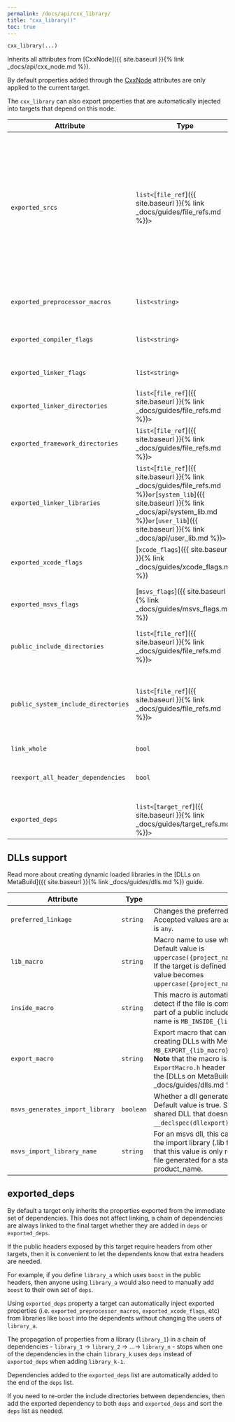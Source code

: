 ```yaml
---
permalink: /docs/api/cxx_library/
title: "cxx_library()"
toc: true
---
```


```python
cxx_library(...)
```

Inherits all attributes from [CxxNode]({{ site.baseurl }}{% link _docs/api/cxx_node.md %}).

By default properties added through the [CxxNode](cxx_node.md) attributes are only applied to the current target.

The `cxx_library` can also export properties that are automatically injected into targets that depend on this node.

| Attribute | Type | Description |
|-----------|------|-------------|
| `exported_srcs` | `list<`[`file_ref`]({{ site.baseurl }}{% link _docs/guides/file_refs.md %})`>` | List of files to be added to all the direct dependents of this target. Both headers and sources can be added using property. Targets can have 0 or more exported source files. This property is useful when you need the dependent targets to compile a file inside their own project instead of compiling inside the library. For example, this useful to inject files to be compiled by the EXE project bundle, which means we can have a single shared "main" method across multiple projects without getting linker errors. |
| `exported_preprocessor_macros` | `list<string>` | List of preprocessor macros to be used when compiling the files of the current target and any of the direct dependent targets. |
| `exported_compiler_flags` | `list<string>` | List of compiler flags to be used when compiling the files of the current target and any of the direct dependent targets. |
| `exported_linker_flags` | `list<string>` | List of linker flags to be used when compiling/linking the target with the final binary. |
| `exported_linker_directories` | `list<`[`file_ref`]({{ site.baseurl }}{% link _docs/guides/file_refs.md %})`>` | List of linker directories used when compiling / linking the target to the final binary. |
| `exported_framework_directories` | `list<`[`file_ref`]({{ site.baseurl }}{% link _docs/guides/file_refs.md %})`>` | List of Xcode framework directories used when compiling / linking the target to the final binary. |
| `exported_linker_libraries` | `list<`[`file_ref`]({{ site.baseurl }}{% link _docs/guides/file_refs.md %})` or `[`system_lib`]({{ site.baseurl }}{% link _docs/api/system_lib.md %})` or `[`user_lib`]({{ site.baseurl }}{% link _docs/api/user_lib.md %})`>` | List of libraries to be linked to the final target. See the [Linking binaries]({{ site.baseurl }}{% link _docs/guides/linking_binaries.md %}) page for more details. |
| `exported_xcode_flags` | [`xcode_flags`]({{ site.baseurl }}{% link _docs/guides/xcode_flags.md %}) | Custom flags added to the current target and all the direct dependent targets in the generated Xcode project. |
| `exported_msvs_flags` | [`msvs_flags`]({{ site.baseurl }}{% link _docs/guides/msvs_flags.md %}) | Custom flags added to the current target and all the direct dependent targets in the generated Microsoft Visual Studio project. |
| `public_include_directories` | `list<`[`file_ref`]({{ site.baseurl }}{% link _docs/guides/file_refs.md %})`>` | List of include directories used when compiling the files of the current target and any of the direct dependent targets. |
| `public_system_include_directories` | `list<`[`file_ref`]({{ site.baseurl }}{% link _docs/guides/file_refs.md %})`>` | Same as `public_include_directories` above, but allows using the `#include <name_of_file>` syntax to include the files. This property is exactly the same as `public_include_directories` when using the Microsoft Visual Studio generator. |
| `link_whole` | `bool` | Reserved for future use. |
| `reexport_all_header_dependencies` | `bool` | Defaults to false. When set to `true`, all the nodes from the `deps` list of the current target are automatically added to the list of `exported_deps` defined below. |
| `exported_deps` | `list<`[`target_ref`]({{ site.baseurl }}{% link _docs/guides/target_refs.md %})`>` | See [`exported_deps`](#exported_deps) section below. |

## DLLs support

Read more about creating dynamic loaded libraries in the [DLLs on MetaBuild]({{ site.baseurl }}{% link _docs/guides/dlls.md %}) guide.

| Attribute | Type | Description |
|-----------|------|-------------|
| `preferred_linkage` | `string` | Changes the preferred linking type of the current target. Accepted values are `any`, `static` or `shared`. Default value is `any`. |
| `lib_macro` | `string` | Macro name to use when creating DLLs with MetaBuild. Default value is `uppercase({project_name}_{module_name}_{target_name})`. If the target is defined in the root module, then the default value becomes `uppercase({project_name}_{target_name})`.  |
| `inside_macro` | `string` | This macro is automatically defined and can be used to detect if the file is compiled as part of the library or as part of a public include of the library. The default macro name is `MB_INSIDE_{lib_macro}`. |
| `export_macro` | `string` | Export macro that can be used to export symbols when creating DLLs with MetaBuild. The default name is `MB_EXPORT_{lib_macro}`. <br/>**Note** that the macro is not added automatically and the `ExportMacro.h` header needs to be included. Read more in the [DLLs on MetaBuild]({{ site.baseurl }}{% link _docs/guides/dlls.md %}) guide linked above. |
| `msvs_generates_import_library` | `boolean` | Whether a dll generates an import library too (.lib file). Default value is true. Set this to false when you create a shared DLL that doesn't export any `__declspec(dllexport)` symbols. |
| `msvs_import_library_name` | `string` | For an msvs dll, this can be used to change the name of the import library (.lib file) corresponding to a dll. Note that this value is only relevant for DLLs. The name of a .lib file generated for a static library is controlled by product_name. |



## exported_deps

By default a target only inherits the properties exported from the immediate set of dependencies. This does not affect linking, a chain of dependencies are always linked to the final target whether they are added in `deps` or `exported_deps`.

If the public headers exposed by this target require headers from other targets, then it is convenient to let the dependents know that extra headers are needed.

For example, if you define `library_a` which uses `boost` in the public headers, then anyone using `library_a` would also need to manually add `boost` to their own set of `deps`.

Using `exported_deps` property a target can automatically inject exported properties (i.e. `exported_preprocessor_macros`, `exported_xcode_flags`, etc) from libraries like `boost` into the dependents without changing the users of `library_a`.

The propagation of properties from a library (`library_1`) in a chain of dependencies - `library_1` -> `library_2` -> ...-> `library_n` - stops when one of the dependencies in the chain `library_k` uses `deps` instead of `exported_deps` when adding `library_k-1`.

Dependencies added to the `exported_deps` list are automatically added to the end of the `deps` list.

If you need to re-order the include directories between dependencies, then add the exported dependency to both `deps` and `exported_deps` and sort the `deps` list as needed.
